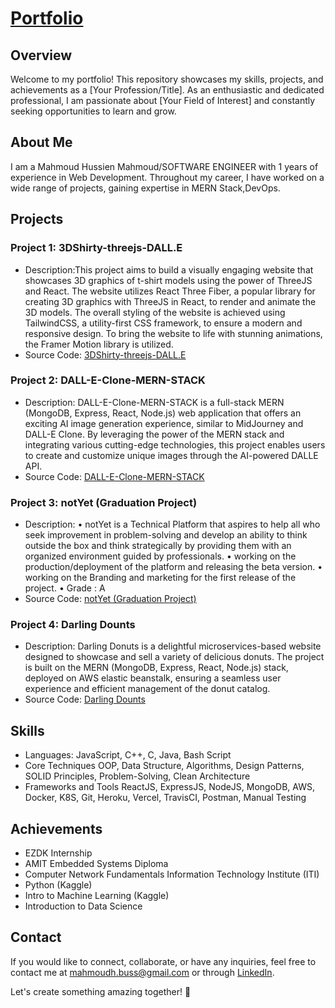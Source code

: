 # [Portfolio](http://notyetproject.me/portfolio/)

## Overview

Welcome to my portfolio! This repository showcases my skills, projects, and achievements as a [Your Profession/Title]. As an enthusiastic and dedicated professional, I am passionate about [Your Field of Interest] and constantly seeking opportunities to learn and grow.

## About Me

I am a Mahmoud Hussien Mahmoud/SOFTWARE ENGINEER with 1 years of experience in Web Development. Throughout my career, I have worked on a wide range of projects, gaining expertise in MERN Stack,DevOps. 
## Projects

### Project 1: 3DShirty-threejs-DALL.E

- Description:This project aims to build a visually engaging website that showcases 3D graphics of t-shirt models using the power of ThreeJS and React. The
website utilizes React Three Fiber, a popular library for creating 3D graphics with ThreeJS in React, to render and animate the 3D models. The
overall styling of the website is achieved using TailwindCSS, a utility-first CSS framework, to ensure a modern and responsive design. To bring
the website to life with stunning animations, the Framer Motion library is utilized.
- Source Code: [3DShirty-threejs-DALL.E](https://github.com/mahmudhmh/3DShirty-threejs-DALL.E)

### Project 2: DALL-E-Clone-MERN-STACK

- Description: DALL-E-Clone-MERN-STACK is a full-stack MERN (MongoDB, Express, React, Node.js) web application that offers an exciting AI image generation
experience, similar to MidJourney and DALL-E Clone. By leveraging the power of the MERN stack and integrating various cutting-edge
technologies, this project enables users to create and customize unique images through the AI-powered DALLE API.
- Source Code: [DALL-E-Clone-MERN-STACK](https://github.com/mahmudhmh/DALL-E-Clone-MERN-STACK)

### Project 3: notYet (Graduation Project)

- Description: • notYet is a Technical Platform that aspires to help all who seek improvement in problem-solving and develop an ability to think outside the box
and think strategically by providing them with an organized environment guided by professionals.
• working on the production/deployment of the platform and releasing the beta version.
• working on the Branding and marketing for the first release of the project.
• Grade : A
- Source Code: [notYet (Graduation Project)](https://github.com/omar3anan/notYet)

### Project 4: Darling Dounts

- Description: Darling Donuts is a delightful microservices-based website designed to showcase and sell a variety of delicious donuts. The project is built
on the MERN (MongoDB, Express, React, Node.js) stack, deployed on AWS elastic beanstalk, ensuring a seamless user experience and efficient
management of the donut catalog.
- Source Code: [Darling Dounts](https://github.com/mahmudhmh/DarlingDounts)

## Skills

- Languages: JavaScript, C++, C, Java, Bash Script
- Core Techniques OOP, Data Structure, Algorithms, Design Patterns, SOLID Principles, Problem-Solving, Clean Architecture
- Frameworks and Tools ReactJS, ExpressJS, NodeJS, MongoDB, AWS, Docker, K8S, Git, Heroku, Vercel, TravisCI, Postman, Manual Testing


## Achievements

- EZDK Internship 
- AMIT Embedded Systems Diploma 
- Computer Network Fundamentals Information Technology Institute (ITI)
-  Python (Kaggle) 
- Intro to Machine Learning (Kaggle)
- Introduction to Data Science 

## Contact

If you would like to connect, collaborate, or have any inquiries, feel free to contact me at [mahmoudh.buss@gmail.com](mailto:mahmoudh.buss@gmail.com) or through [LinkedIn](https://www.linkedin.com/in/mahmudhmh/).

Let's create something amazing together! 🚀
